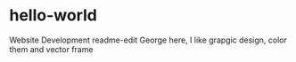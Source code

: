 # hello-world
Website Development
readme-edit
George here, I like grapgic design, color them and vector frame
